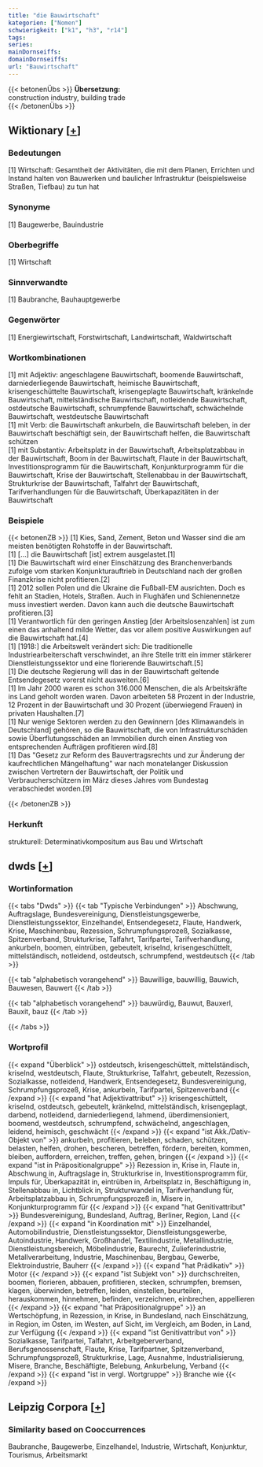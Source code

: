 ```yaml
---
title: "die Bauwirtschaft"
kategorien: ["Nomen"]
schwierigkeit: ["k1", "h3", "r14"]
tags:
series:
mainDornseiffs:
domainDornseiffs:
url: "Bauwirtschaft"
---
```


{{< betonenÜbs >}}
**Übersetzung:**  
construction industry, building trade  
{{< /betonenÜbs >}}

## Wiktionary [[+](https://de.wiktionary.org/wiki/Bauwirtschaft)]

### Bedeutungen
[1] Wirtschaft: Gesamtheit der Aktivitäten, die mit dem Planen, Errichten und Instand halten von Bauwerken und baulicher Infrastruktur (beispielsweise Straßen, Tiefbau) zu tun hat  

### Synonyme
[1] Baugewerbe, Bauindustrie  

### Oberbegriffe
[1] Wirtschaft  

### Sinnverwandte
[1] Baubranche, Bauhauptgewerbe  

### Gegenwörter
[1] Energiewirtschaft, Forstwirtschaft, Landwirtschaft, Waldwirtschaft  

### Wortkombinationen
[1] mit Adjektiv: angeschlagene Bauwirtschaft, boomende Bauwirtschaft, darniederliegende Bauwirtschaft, heimische Bauwirtschaft, krisengeschüttelte Bauwirtschaft, krisengeplagte Bauwirtschaft, kränkelnde Bauwirtschaft, mittelständische Bauwirtschaft, notleidende Bauwirtschaft, ostdeutsche Bauwirtschaft, schrumpfende Bauwirtschaft, schwächelnde Bauwirtschaft, westdeutsche Bauwirtschaft  
[1] mit Verb: die Bauwirtschaft ankurbeln, die Bauwirtschaft beleben, in der Bauwirtschaft beschäftigt sein, der Bauwirtschaft helfen, die Bauwirtschaft schützen  
[1] mit Substantiv: Arbeitsplatz in der Bauwirtschaft, Arbeitsplatzabbau in der Bauwirtschaft, Boom in der Bauwirtschaft, Flaute in der Bauwirtschaft, Investitionsprogramm für die Bauwirtschaft, Konjunkturprogramm für die Bauwirtschaft, Krise der Bauwirtschaft, Stellenabbau in der Bauwirtschaft, Strukturkrise der Bauwirtschaft, Talfahrt der Bauwirtschaft, Tarifverhandlungen für die Bauwirtschaft, Überkapazitäten in der Bauwirtschaft  

### Beispiele
{{< betonenZB >}}
[1] Kies, Sand, Zement, Beton und Wasser sind die am meisten benötigten Rohstoffe in der Bauwirtschaft.  
[1] […] die Bauwirtschaft [ist] extrem ausgelastet.[1]  
[1] Die Bauwirtschaft wird einer Einschätzung des Branchenverbands zufolge vom starken Konjunkturauftrieb in Deutschland nach der großen Finanzkrise nicht profitieren.[2]  
[1] 2012 sollen Polen und die Ukraine die Fußball-EM ausrichten. Doch es fehlt an Stadien, Hotels, Straßen. Auch in Flughäfen und Schienennetze muss investiert werden. Davon kann auch die deutsche Bauwirtschaft profitieren.[3]  
[1] Verantwortlich für den geringen Anstieg [der Arbeitslosenzahlen] ist zum einen das anhaltend milde Wetter, das vor allem positive Auswirkungen auf die Bauwirtschaft hat.[4]  
[1] [1918:] die Arbeitswelt verändert sich: Die traditionelle Industriearbeiterschaft verschwindet, an ihre Stelle tritt ein immer stärkerer Dienstleistungssektor und eine florierende Bauwirtschaft.[5]  
[1] Die deutsche Regierung will das in der Bauwirtschaft geltende Entsendegesetz vorerst nicht ausweiten.[6]  
[1] Im Jahr 2000 waren es schon 316.000 Menschen, die als Arbeitskräfte ins Land geholt worden waren. Davon arbeiteten 58 Prozent in der Industrie, 12 Prozent in der Bauwirtschaft und 30 Prozent (überwiegend Frauen) in privaten Haushalten.[7]  
[1] Nur wenige Sektoren werden zu den Gewinnern [des Klimawandels in Deutschland] gehören, so die Bauwirtschaft, die von Infrastrukturschäden sowie Überflutungsschäden an Immobilien durch einen Anstieg von entsprechenden Aufträgen profitieren wird.[8]  
[1] Das "Gesetz zur Reform des Bauvertragsrechts und zur Änderung der kaufrechtlichen Mängelhaftung" war nach monatelanger Diskussion zwischen Vertretern der Bauwirtschaft, der Politik und Verbraucherschützern im März dieses Jahres vom Bundestag verabschiedet worden.[9]  

{{< /betonenZB >}}
### Herkunft
strukturell: Determinativkompositum aus Bau und Wirtschaft  



## dwds [[+](https://www.dwds.de/wb/Bauwirtschaft)]

### Wortinformation
{{< tabs "Dwds" >}}
{{< tab "Typische Verbindungen" >}}
Abschwung, Auftragslage, Bundesvereinigung, Dienstleistungsgewerbe, Dienstleistungssektor, Einzelhandel, Entsendegesetz, Flaute, Handwerk, Krise, Maschinenbau, Rezession, Schrumpfungsprozeß, Sozialkasse, Spitzenverband, Strukturkrise, Talfahrt, Tarifpartei, Tarifverhandlung, ankurbeln, boomen, eintrüben, gebeutelt, kriselnd, krisengeschüttelt, mittelständisch, notleidend, ostdeutsch, schrumpfend, westdeutsch
{{< /tab >}}

{{< tab "alphabetisch vorangehend" >}}
Bauwillige, bauwillig, Bauwich, Bauwesen, Bauwert
{{< /tab >}}

{{< tab "alphabetisch vorangehend" >}}
bauwürdig, Bauwut, Bauxerl, Bauxit, bauz
{{< /tab >}}

{{< /tabs >}}

### Wortprofil
{{< expand "Überblick" >}} ostdeutsch, krisengeschüttelt, mittelständisch, kriselnd, westdeutsch, Flaute, Strukturkrise, Talfahrt, gebeutelt, Rezession, Sozialkasse, notleidend, Handwerk, Entsendegesetz, Bundesvereinigung, Schrumpfungsprozeß, Krise, ankurbeln, Tarifpartei, Spitzenverband {{< /expand >}}
{{< expand "hat Adjektivattribut" >}} krisengeschüttelt, kriselnd, ostdeutsch, gebeutelt, kränkelnd, mittelständisch, krisengeplagt, darbend, notleidend, darniederliegend, lahmend, überdimensioniert, boomend, westdeutsch, schrumpfend, schwächelnd, angeschlagen, leidend, heimisch, geschwächt {{< /expand >}}
{{< expand "ist Akk./Dativ-Objekt von" >}} ankurbeln, profitieren, beleben, schaden, schützen, belasten, helfen, drohen, bescheren, betreffen, fördern, bereiten, kommen, bleiben, auffordern, erreichen, treffen, gehen, bringen {{< /expand >}}
{{< expand "ist in Präpositionalgruppe" >}} Rezession in, Krise in, Flaute in, Abschwung in, Auftragslage in, Strukturkrise in, Investitionsprogramm für, Impuls für, Überkapazität in, eintrüben in, Arbeitsplatz in, Beschäftigung in, Stellenabbau in, Lichtblick in, Strukturwandel in, Tarifverhandlung für, Arbeitsplatzabbau in, Schrumpfungsprozeß in, Misere in, Konjunkturprogramm für {{< /expand >}}
{{< expand "hat Genitivattribut" >}} Bundesvereinigung, Bundesland, Auftrag, Berliner, Region, Land {{< /expand >}}
{{< expand "in Koordination mit" >}} Einzelhandel, Automobilindustrie, Dienstleistungssektor, Dienstleistungsgewerbe, Autoindustrie, Handwerk, Großhandel, Textilindustrie, Metallindustrie, Dienstleistungsbereich, Möbelindustrie, Baurecht, Zulieferindustrie, Metallverarbeitung, Industrie, Maschinenbau, Bergbau, Gewerbe, Elektroindustrie, Bauherr {{< /expand >}}
{{< expand "hat Prädikativ" >}} Motor {{< /expand >}}
{{< expand "ist Subjekt von" >}} durchschreiten, boomen, florieren, abbauen, profitieren, stecken, schrumpfen, bremsen, klagen, überwinden, betreffen, leiden, einstellen, beurteilen, herauskommen, hinnehmen, befinden, verzeichnen, einbrechen, appellieren {{< /expand >}}
{{< expand "hat Präpositionalgruppe" >}} an Wertschöpfung, in Rezession, in Krise, in Bundesland, nach Einschätzung, in Region, im Osten, im Westen, auf Sicht, im Vergleich, am Boden, in Land, zur Verfügung {{< /expand >}}
{{< expand "ist Genitivattribut von" >}} Sozialkasse, Tarifpartei, Talfahrt, Arbeitgeberverband, Berufsgenossenschaft, Flaute, Krise, Tarifpartner, Spitzenverband, Schrumpfungsprozeß, Strukturkrise, Lage, Ausnahme, Industrialisierung, Misere, Branche, Beschäftigte, Belebung, Ankurbelung, Verband {{< /expand >}}
{{< expand "ist in vergl. Wortgruppe" >}} Branche wie {{< /expand >}}

## Leipzig Corpora [[+](https://corpora.uni-leipzig.de/en/res?word=Bauwirtschaft&corpusId=deu_newscrawl-public_2018)]


### Similarity based on Cooccurrences
Baubranche, Baugewerbe, Einzelhandel, Industrie, Wirtschaft, Konjunktur, Tourismus, Arbeitsmarkt

